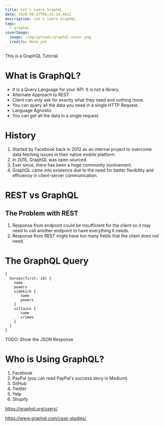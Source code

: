 ```yaml
---
title: Let's Learn GraphQL
date: 2020-09-27T06:21:14.461Z
description: Let's learn GraphQL.
tags:
  - graphql
coverImage:
  image: /img/uploads/graphql-cover.png
  credits: None yet.
---
```

This is a GraphQL Tutorial.
# What is GraphQL?
* It is a Query Language for your API. It is not a library.
* Alternate Approach to REST
* Client can only ask for exactly what they need and nothing more.
* You can query all the data you need in a single HTTP Request.
* Language Agnostic
* You can get all the data in a single request.

# History
1. Started by Facebook back in 2012 as an internal project to overcome data fetching issues in their native mobile platform.
1. In 2015, GraphQL was open sourced.
1. Ever since, there has been a huge community involvement.
1. GraphQL came into existence due to the need for better flexibility and efficiency in client-server communication.

# REST vs GraphQL

## The Problem with REST
1. Response from endpoint could be insufficient for the client so it may need to call another endpoint to have everything it needs.
1. Response from REST might have too many fields that the client does not need.

# The GraphQL Query
```text
{
  heroes(first: 10) {
    name
    powers
    sidekick {
       name
       powers
    }
    villains {
       name
       crimes
    }
  }
}
```
TODO: Show the JSON Response

# Who is Using GraphQL?
1. Facebook
1. PayPal (you can read PayPal's success story in Medium)
1. GitHub
1. Twitter
1. Yelp
1. Shopify

https://graphql.org/users/

https://www.graphql.com/case-studies/
